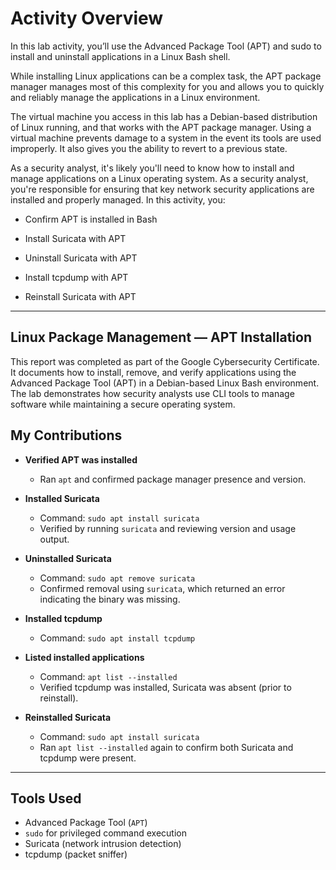 # Activity Overview
In this lab activity, you’ll use the Advanced Package Tool (APT) and sudo to install and uninstall applications in a Linux Bash shell.

While installing Linux applications can be a complex task, the APT package manager manages most of this complexity for you and allows you to quickly and reliably manage the applications in a Linux environment.

The virtual machine you access in this lab has a Debian-based distribution of Linux running, and that works with the APT package manager. Using a virtual machine prevents damage to a system in the event its tools are used improperly. It also gives you the ability to revert to a previous state.

As a security analyst, it's likely you'll need to know how to install and manage applications on a Linux operating system.
As a security analyst, you're responsible for ensuring that key network security applications are installed and properly managed. In this activity, you:

- Confirm APT is installed in Bash

-  Install Suricata with APT

- Uninstall Suricata with APT

- Install tcpdump with APT

- Reinstall Suricata with APT
  
---
## Linux Package Management — APT Installation

This report was completed as part of the Google Cybersecurity Certificate. It documents how to install, remove, and verify applications using the Advanced Package Tool (APT) in a Debian-based Linux Bash environment. The lab demonstrates how security analysts use CLI tools to manage software while maintaining a secure operating system.
## My Contributions

- **Verified APT was installed**
  - Ran `apt` and confirmed package manager presence and version.

- **Installed Suricata**
  - Command: `sudo apt install suricata`
  - Verified by running `suricata` and reviewing version and usage output.

- **Uninstalled Suricata**
  - Command: `sudo apt remove suricata`
  - Confirmed removal using `suricata`, which returned an error indicating the binary was missing.

- **Installed tcpdump**
  - Command: `sudo apt install tcpdump`

- **Listed installed applications**
  - Command: `apt list --installed`
  - Verified tcpdump was installed, Suricata was absent (prior to reinstall).

- **Reinstalled Suricata**
  - Command: `sudo apt install suricata`
  - Ran `apt list --installed` again to confirm both Suricata and tcpdump were present.

---

## Tools Used

- Advanced Package Tool (`APT`)
- `sudo` for privileged command execution
- Suricata (network intrusion detection)
- tcpdump (packet sniffer)

